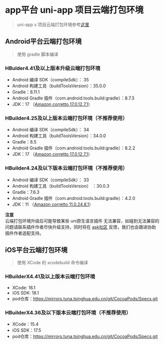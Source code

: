# app平台 uni-app 项目云端打包环境  

> uni-app x 项目云端打包环境参考[这里](https://doc.dcloud.net.cn/uni-app-x/tutorial/app-env.html)

## Android平台云端打包环境  

> 使用 gradle 脚本编译  

### HBulder4.41及以上版本升级云端打包环境  
- Android 编译 SDK（compileSdk）： 35  
- Android 构建工具（buildToolsVersion）：35.0.0  
- Gradle：8.11.1  
- Android Gradle 插件（com.android.tools.build:gradle）：8.7.3  
- JDK：17 （[Amazon corretto 17.0.12.7.1](https://docs.aws.amazon.com/corretto/latest/corretto-17-ug/what-is-corretto-17.html)）  

### HBuilder4.25及以上版本云端打包环境（不推荐使用）
- Android 编译 SDK（compileSdk）： 34  
- Android 构建工具（buildToolsVersion）：34.0.0  
- Gradle：8.5  
- Android Gradle 插件（com.android.tools.build:gradle）：8.2.2  
- JDK：17 （[Amazon corretto 17.0.12.7.1](https://docs.aws.amazon.com/corretto/latest/corretto-17-ug/what-is-corretto-17.html)）  

### HBuilder4.24及以下版本云端打包环境（不推荐使用）
- Android 编译 SDK（compileSdk）： 33  
- Android 构建工具（buildToolsVersion） ：30.0.3  
- Gradle：7.6.3  
- Android Gradle 插件（com.android.tools.build:gradle）：4.2.0  
- JDK：11 （[Amazon corretto 11.0.24.8.1](https://docs.aws.amazon.com/corretto/latest/corretto-11-ug/what-is-corretto-11.html)）  

**注意**  
云端打包环境升级后可能导致某些 uni原生语言插件 无法兼容，如碰到无法兼容的问题请联系插件作者尽快升级支持，同时将在 [ask社区](https://ask.dcloud.net.cn/explore/) 反馈，我们也会跟进协助插件作者适配支持。


## iOS平台云端打包环境  

> 使用 XCode 的 xcodebuild 命令编译  

### HBuilderX4.41及以上版本云端打包环境
- XCode: 16.1  
- iOS SDK: 18.1  
- pod仓库：https://mirrors.tuna.tsinghua.edu.cn/git/CocoaPods/Specs.git  

### HBuilderX4.36及以下版本云端打包环境（不推荐使用）
- XCode：15.4  
- iOS SDK：17.5  
- pod仓库：https://mirrors.tuna.tsinghua.edu.cn/git/CocoaPods/Specs.git  

